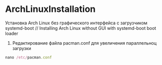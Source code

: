 # ArchLinuxInstallation
Установка Arch Linux без графического интерфейса с загрузчиком systemd-boot // Installing Arch Linux without GUI with systemd-boot boot loader

1. Редактирование файла pacman.conf для увеличения параллельноц загрузки

```ruby
nano /etc/pacman.conf
```